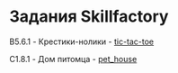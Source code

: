 # Задания Skillfactory

B5.6.1 - Крестики-нолики - [tic-tac-toe](https://github.com/p-kharitonov/skillfactory/tree/main/tic-tac-toe)

C1.8.1 - Дом питомца - [pet_house](https://github.com/p-kharitonov/skillfactory/tree/main/pet_house)
